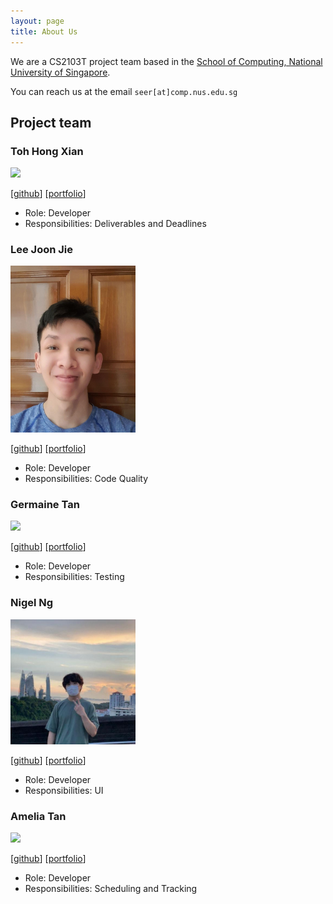 ```yaml
---
layout: page
title: About Us
---
```


We are a CS2103T project team based in the [School of Computing, National University of Singapore](http://www.comp.nus.edu.sg).

You can reach us at the email `seer[at]comp.nus.edu.sg`

## Project team

### Toh Hong Xian

<img src="images/raythx98.png" width="200px">

[[github](https://github.com/raythx98)]
[[portfolio](team/raythx98.md)]

* Role: Developer
* Responsibilities: Deliverables and Deadlines

### Lee Joon Jie

<img src="images/breadpeanutbutter.png" width="200px">

[[github](http://github.com/BreadPeanutButter)]
[[portfolio](team/breadpeanutbutter.md)]

* Role: Developer
* Responsibilities: Code Quality

### Germaine Tan

<img src="images/g-erm.png" width="200px">

[[github](http://github.com/g-erm)] [[portfolio](team/g-erm.md)]

* Role: Developer
* Responsibilities: Testing

### Nigel Ng

<img src="images/vangoghhh.png" width="200px">

[[github](http://github.com/vanGoghhh)]
[[portfolio](team/vangoghhh.md)]

* Role: Developer
* Responsibilities: UI

### Amelia Tan

<img src="images/ameliatjy.png" width="200px">

[[github](http://github.com/ameliatjy)]
[[portfolio](team/ameliatjy.md)]

* Role: Developer
* Responsibilities: Scheduling and Tracking
